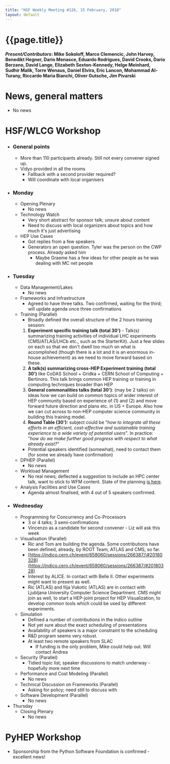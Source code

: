 ```yaml
---
title: "HSF Weekly Meeting #126, 15 February, 2018"
layout: default
---
```


# {{page.title}}

#### *Present/Contributors*: Mike Sokoloff, Marco Clemencic, John Harvey, Benedikt Hegner, Dario Menasce, Eduardo Rodrigues, David Crooks, Dario Berzano, David Lange, Elizabeth Sexton-Kennedy, Helge Meinhard, Sudhir Malik, Torre Wenaus, Daniel Elvira, Eric Lancon, Mohammad Al-Turany, Riccardo Maria Bianchi, Oliver Gutsche, Jim Pivarski

News, general matters
=====================
-   No news

HSF/WLCG Workshop
=================
-   ### General points
    -   More than 110 participants already. Still not every convener
        signed up.
    -   Vidyo provided in all the rooms
        -   Fallback with a second provider required?
        -   Will coordinate with local organisers
-   ### Monday
    -   Opening Plenary
        -   No news
    -   Technology Watch
        -   Very short abstract for sponsor talk; unsure about content
        -   Need to discuss with local organizers about topics and how
            much it's just advertising
    -   HEP Use Cases
        -   Got replies from a few speakers
        -   Generators an open question. Tyler was the person on the CWP
            process. Already asked him
            -   Maybe Graeme has a few ideas for other people as he was
                dealing with MC net people
-   ### Tuesday
    -   Data Management/Lakes
        -   No news
    -   Frameworks and Infrastructure
        -   Agreed to have three talks. Two confirmed, waiting for the
            third; will update agenda once three confirmations
    -   Training (Parallel)
        -   Broadly defined the overall structure of the 2 hours
            training session:
        1.  **Experiment specific training talk (total 30')** - Talk(s)
            summarizing training activities of individual LHC experiments
            (CMS/ATLAS/LHCb etc., such as the StarterKit). Just a few slides on each
            so that we don't dwell too much on what is accomplished (though there is
            a lot and it is an enormous in-house achievement) as we need to move
            forward based on these.
        2.  **A talk(s) summarizing cross-HEP Experiment training (total 30')**
            like CoDAS School + Gridka + CERN School of Computing + Bertinoro. This
            talk brings common HEP training or training in computing techniques
            broader than HEP
        3.  **General commonalities talks (total 30')**: (may be 2 talks) on
            ideas how we can build on common topics of wider interest of HEP
            community based on experience of (1) and (2) and move forward future
            direction and plans etc. in US + Europe. Also how we can cut across to
            non-HEP computer science community in building this training model.
        4.  **Round Table (30'):** subject could be "*how to integrate all these
            efforts in an efficient, cost-effective and sustainable training
            experience to a wide variety of potential users*". In practice: "*how do
            we make further good progress with respect to what already exist?*"
		-   Potential speakers identified (somewhat), need to contact them (for
    	        some we already have confirmation)
    -   DPHEP (Parallel)
        -   No news
    -   Workload Management
        -   No real news; deflected a suggestion to include an HPC
            center talk, want to stick to WFM content. State of the
            planning [is
            here](https://docs.google.com/document/d/14_VqEx5mWZrzGxKPZZWoOBe0ml0BduuFGEkQgG0FbFM/edit).
    -   Analysis Facilities and Use Cases
        -   Agenda almost finalised, with 4 out of 5 speakers confirmed.
-   ### Wednesday
    -   Programming for Concurrency and Co-Processors
        -   3 or 4 talks; 3 semi-confirmations
        -   Vincenzo as a candidate for second convener - Liz will ask
            this week
    -   Visualisation (Parallel)
        -   Ric and Tom are building the agenda. Some contributions have
            been defined, already, by ROOT Team, ATLAS and CMS, so
            far.
        -   [https://indico.cern.ch/event/658060/sessions/266387/\#20180328](https://indico.cern.ch/event/658060/sessions/266387/#20180328)
        -   Interest by ALICE. In contact with Belle II. Other
            experiments might want to present as well.
        -   Ric (ATLAS) and Ilija Vukotic (ATLAS) are in contact with
            Ljubljana University Computer Science Department. CMS
            might join as well, to start a HEP-joint project for HEP
            Visualization, to develop common tools which could be used
            by different experiments.
    -   Simulation
        -   Defined a number of contributions in the indico outline
        -   Not yet sure about the exact scheduling of presentations
        -   Availability of speakers is a major constraint to the
            scheduling
        -   R&D program seems very robust.
        -   At least two remote speakers from SLAC
            -   If funding is the only problem, Mike could help out.
                Will contact Andrea
    -   Security (Parallel)
        -   Tidied topic list; speaker discussions to match underway -
            hopefully more next time
    -   Performance and Cost Modeling (Parallel)
        -   No news
    -   Technical Discussion on Frameworks (Parallel)
        -   Asking for policy; need still to discuss with
    -   Software Development (Parallel)
        -   No news
-   Thursday
    -   Closing Plenary
        -   No news
        

PyHEP Workshop
==============
-   Sponsorship from the Python Software Foundation is confirmed -
    excellent news!
    
